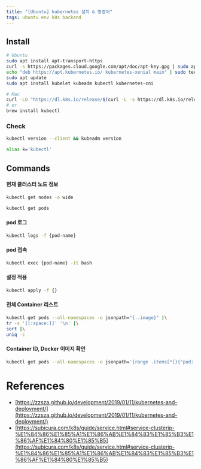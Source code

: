 ```yaml
---
title: "[Ubuntu] kubernetes 설치 & 명령어"
tags: ubuntu env k8s backend
---
```


## Install

```sh
# Ubuntu
sudo apt install apt-transport-https
curl -s https://packages.cloud.google.com/apt/doc/apt-key.gpg | sudo apt-key add
echo "deb https://apt.kubernetes.io/ kubernetes-xenial main" | sudo tee -a /etc/apt/sources.list.d/kubernetes.list
sudo apt update
sudo apt install kubelet kubeadm kubectl kubernetes-cni

# Mac
curl -LO "https://dl.k8s.io/release/$(curl -L -s https://dl.k8s.io/release/stable.txt)/bin/darwin/arm64/kubectl"
# or
brew install kubectl
```

### Check

```sh
kubectl version --client && kubeadm version
```

```sh
alias k='kubectl'
```


<!--more-->

## Commands

#### 현재 클러스터 노드 정보

```sh
kubectl get nodes -o wide

kubectl get pods
```

#### pod 로그

```sh
kubectl logs -f {pod-name}
```

#### pod 접속

```sh
kubectl exec {pod-name} -it bash
```

#### 설정 적용

```sh
kubectl apply -f {}
```

#### 전체 Container 리스트

```sh
kubectl get pods --all-namespaces -o jsonpath="{..image}" |\
tr -s '[[:space:]]' '\n' |\
sort |\
uniq -c
```

#### Container ID, Docker 이미지 확인

```sh
kubectl get pods --all-namespaces -o jsonpath='{range .items[*]}{"pod: "}{.metadata.name}{"\n"}{range .status.containerStatuses[*]}{"\tname: "}{.containerID}{"\n\timage: "}{.image}{"\n"}{end}'
```

# References

- [https://zzsza.github.io/development/2019/01/11/kubernetes-and-deployment/](https://zzsza.github.io/development/2019/01/11/kubernetes-and-deployment/)
- [https://subicura.com/k8s/guide/service.html#service-clusterip-%E1%84%86%E1%85%A1%E1%86%AB%E1%84%83%E1%85%B3%E1%86%AF%E1%84%80%E1%85%B5](https://subicura.com/k8s/guide/service.html#service-clusterip-%E1%84%86%E1%85%A1%E1%86%AB%E1%84%83%E1%85%B3%E1%86%AF%E1%84%80%E1%85%B5)
